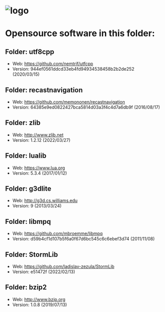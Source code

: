 # ![logo](http://ascemu.org/images/logo.png)

# Opensource software in this folder:

## Folder: utf8cpp
- Web: https://github.com/nemtrif/utfcpp
- Version: 944ef0561ddcd33eb4fd94934538458b2b2de252 (2020/03/15)

## Folder: recastnavigation
- Web: https://github.com/memononen/recastnavigation
- Version: 64385e9ed0822427bca5814d03a3f4c4d7a6db9f (2016/08/17)  

## Folder: zlib
- Web: http://www.zlib.net
- Version: 1.2.12 (2022/03/27)

## Folder: lualib
- Web: https://www.lua.org
- Version: 5.3.4 (2017/01/12)

## Folder: g3dlite
- Web: http://g3d.cs.williams.edu
- Version: 9 (2013/03/24)

## Folder: libmpq
- Web: https://github.com/mbroemme/libmpq
- Version: d59b4cf1d107b5f6a0f67d6bc545c6c6ebef3d74 (2011/11/08)

## Folder: StormLib
- Web: https://github.com/ladislav-zezula/StormLib
- Version: e51472f (2022/02/13)

## Folder: bzip2
- Web: http://www.bzip.org
- Version: 1.0.8 (2019/07/13)
